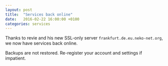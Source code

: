 ```yaml
---
layout: post
title:  "Services back online"
date:   2016-02-22 16:00:00 +0100
categories: services
---
```


Thanks to revie and his new SSL-only server
`frankfurt.de.eu.neko-net.org`, we now have services back online.

Backups are not restored. Re-register your account and settings if
impatient.
